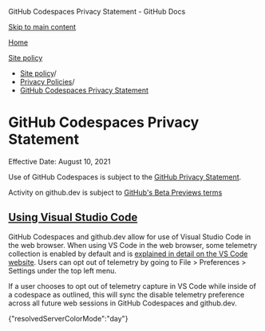 GitHub Codespaces Privacy Statement - GitHub Docs

[Skip to main content](#main-content)

[Home](/ru)

[Site policy](/ru/site-policy)

* [Site policy](/ru/site-policy)/
* [Privacy Policies](/ru/site-policy/privacy-policies)/
* [GitHub Codespaces Privacy Statement](/ru/site-policy/privacy-policies/github-codespaces-privacy-statement)

GitHub Codespaces Privacy Statement
==========

Effective Date: August 10, 2021

Use of GitHub Codespaces is subject to the [GitHub Privacy Statement](/ru/site-policy/privacy-policies/github-privacy-statement).

Activity on github.dev is subject to [GitHub's Beta Previews terms](/ru/site-policy/github-terms/github-terms-of-service#j-beta-previews)

[Using Visual Studio Code](#using-visual-studio-code)
----------

GitHub Codespaces and github.dev allow for use of Visual Studio Code in the web browser. When using VS Code in the web browser, some telemetry collection is enabled by default and is [explained in detail on the VS Code website](https://code.visualstudio.com/docs/getstarted/telemetry). Users can opt out of telemetry by going to File \> Preferences \> Settings under the top left menu.

If a user chooses to opt out of telemetry capture in VS Code while inside of a codespace as outlined, this will sync the disable telemetry preference across all future web sessions in GitHub Codespaces and github.dev.

{"resolvedServerColorMode":"day"}
